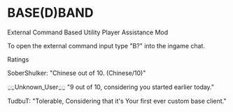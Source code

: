 # BASE(D)BAND


External Command Based Utility Player Assistance Mod


To open the external command input type "B?" into the ingame chat.

Ratings

SoberShulker: "Chinese out of 10. (Chinese/10)"

◌̲◌̲Unknown_User◌̲◌̲ "9 out of 10, considering you started earlier today."

TudbuT: "Tolerable, Considering that it's Your first ever custom base client."



  

  
                